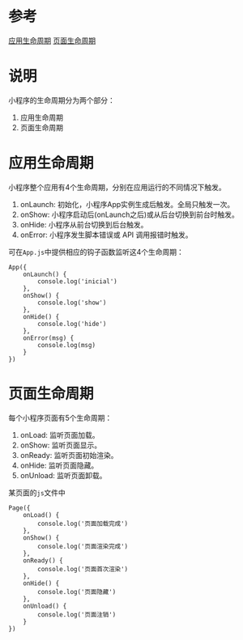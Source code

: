 # 参考
[应用生命周期](https://developers.weixin.qq.com/miniprogram/dev/reference/api/App.html)
[页面生命周期](https://developers.weixin.qq.com/miniprogram/dev/guide/framework/page-life-cycle.html)


# 说明
小程序的生命周期分为两个部分：
1. 应用生命周期
2. 页面生命周期

# 应用生命周期
小程序整个应用有4个生命周期，分别在应用运行的不同情况下触发。   
1. onLaunch: 初始化，小程序App实例生成后触发。全局只触发一次。
2. onShow: 小程序启动后(onLaunch之后)或从后台切换到前台时触发。
3. onHide: 小程序从前台切换到后台触发。
4. onError: 小程序发生脚本错误或 API 调用报错时触发。

可在`App.js`中提供相应的钩子函数监听这4个生命周期：
```
App({
    onLaunch() {
        console.log('inicial')
    },
    onShow() {
        console.log('show')
    },
    onHide() {
        console.log('hide')
    },
    onError(msg) {
        console.log(msg)
    }
})
```

# 页面生命周期
每个小程序页面有5个生命周期：
1. onLoad: 监听页面加载。
2. onShow: 监听页面显示。
3. onReady: 监听页面初始渲染。
4. onHide: 监听页面隐藏。
5. onUnload: 监听页面卸载。

某页面的`js`文件中
```
Page({
    onLoad() {
        console.log('页面加载完成')
    }, 
    onShow() {
        console.log('页面渲染完成')
    },
    onReady() {
        console.log('页面首次渲染')
    },
    onHide() {
        console.log('页面隐藏')
    },
    onUnload() {
        console.log('页面注销')
    }
})
```
